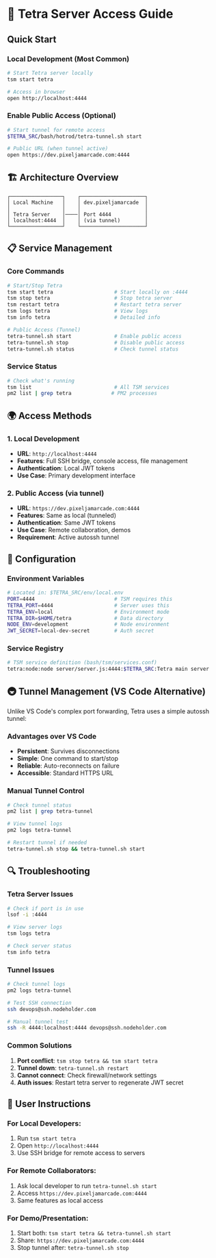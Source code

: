 # 🚀 Tetra Server Access Guide

## Quick Start

### Local Development (Most Common)
```bash
# Start Tetra server locally
tsm start tetra

# Access in browser
open http://localhost:4444
```

### Enable Public Access (Optional)
```bash
# Start tunnel for remote access
$TETRA_SRC/bash/hotrod/tetra-tunnel.sh start

# Public URL (when tunnel active)
open https://dev.pixeljamarcade.com:4444
```

## 🏗️ Architecture Overview

```
┌─────────────────┐    ┌─────────────────────┐
│ Local Machine   │    │ dev.pixeljamarcade  │
│                 │    │                     │
│ Tetra Server    │────│ Port 4444           │
│ localhost:4444  │    │ (via tunnel)        │
└─────────────────┘    └─────────────────────┘
```

## 📋 Service Management

### Core Commands
```bash
# Start/Stop Tetra
tsm start tetra                    # Start locally on :4444
tsm stop tetra                     # Stop tetra server
tsm restart tetra                  # Restart tetra server
tsm logs tetra                     # View logs
tsm info tetra                     # Detailed info

# Public Access (Tunnel)
tetra-tunnel.sh start              # Enable public access
tetra-tunnel.sh stop               # Disable public access
tetra-tunnel.sh status             # Check tunnel status
```

### Service Status
```bash
# Check what's running
tsm list                           # All TSM services
pm2 list | grep tetra             # PM2 processes
```

## 🌍 Access Methods

### 1. Local Development
- **URL**: `http://localhost:4444`
- **Features**: Full SSH bridge, console access, file management
- **Authentication**: Local JWT tokens
- **Use Case**: Primary development interface

### 2. Public Access (via tunnel)
- **URL**: `https://dev.pixeljamarcade.com:4444`
- **Features**: Same as local (tunneled)
- **Authentication**: Same JWT tokens
- **Use Case**: Remote collaboration, demos
- **Requirement**: Active autossh tunnel

## 🔧 Configuration

### Environment Variables
```bash
# Located in: $TETRA_SRC/env/local.env
PORT=4444                          # TSM requires this
TETRA_PORT=4444                    # Server uses this
TETRA_ENV=local                    # Environment mode
TETRA_DIR=$HOME/tetra              # Data directory
NODE_ENV=development               # Node environment
JWT_SECRET=local-dev-secret        # Auth secret
```

### Service Registry
```bash
# TSM service definition (bash/tsm/services.conf)
tetra:node:node server/server.js:4444:$TETRA_SRC:Tetra main server
```

## 🚇 Tunnel Management (VS Code Alternative)

Unlike VS Code's complex port forwarding, Tetra uses a simple autossh tunnel:

### Advantages over VS Code
- **Persistent**: Survives disconnections
- **Simple**: One command to start/stop
- **Reliable**: Auto-reconnects on failure
- **Accessible**: Standard HTTPS URL

### Manual Tunnel Control
```bash
# Check tunnel status
pm2 list | grep tetra-tunnel

# View tunnel logs
pm2 logs tetra-tunnel

# Restart tunnel if needed
tetra-tunnel.sh stop && tetra-tunnel.sh start
```

## 🔍 Troubleshooting

### Tetra Server Issues
```bash
# Check if port is in use
lsof -i :4444

# View server logs
tsm logs tetra

# Check server status
tsm info tetra
```

### Tunnel Issues
```bash
# Check tunnel logs
pm2 logs tetra-tunnel

# Test SSH connection
ssh devops@ssh.nodeholder.com

# Manual tunnel test
ssh -R 4444:localhost:4444 devops@ssh.nodeholder.com
```

### Common Solutions
1. **Port conflict**: `tsm stop tetra && tsm start tetra`
2. **Tunnel down**: `tetra-tunnel.sh restart`
3. **Cannot connect**: Check firewall/network settings
4. **Auth issues**: Restart tetra server to regenerate JWT secret

## 📱 User Instructions

### For Local Developers:
1. Run `tsm start tetra`
2. Open `http://localhost:4444`
3. Use SSH bridge for remote access to servers

### For Remote Collaborators:
1. Ask local developer to run `tetra-tunnel.sh start`
2. Access `https://dev.pixeljamarcade.com:4444`
3. Same features as local access

### For Demo/Presentation:
1. Start both: `tsm start tetra && tetra-tunnel.sh start`
2. Share: `https://dev.pixeljamarcade.com:4444`
3. Stop tunnel after: `tetra-tunnel.sh stop`